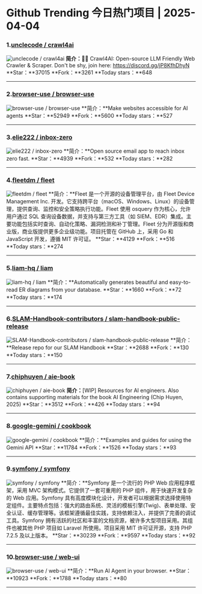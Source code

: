 # Github Trending 今日热门项目 | 2025-04-04
### 1.[unclecode / crawl4ai](https://github.com/unclecode/crawl4ai)

![unclecode / crawl4ai](https://opengraph.githubassets.com/495e44dfb374097ccbd45a658f69493ca77c4e7207df44de3275167e1f7f7533/unclecode/crawl4ai)
**简介：**🚀🤖 Crawl4AI: Open-source LLM Friendly Web Crawler & Scraper. Don't be shy, join here: https://discord.gg/jP8KfhDhyN
**Star：**37015
**Fork：**3261
**Today stars：**648

---

### 2.[browser-use / browser-use](https://github.com/browser-use/browser-use)

![browser-use / browser-use](https://repository-images.githubusercontent.com/881458615/fddb1de9-5742-4037-8ea9-bf8f1cfd2f58)
**简介：**Make websites accessible for AI agents
**Star：**52949
**Fork：**5600
**Today stars：**527

---

### 3.[elie222 / inbox-zero](https://github.com/elie222/inbox-zero)

![elie222 / inbox-zero](https://opengraph.githubassets.com/228b7d52a139364d530f73c69f0f33a0d33164071bf79e51b5e556a6129fd693/elie222/inbox-zero)
**简介：**Open source email app to reach inbox zero fast.
**Star：**4939
**Fork：**532
**Today stars：**282

---

### 4.[fleetdm / fleet](https://github.com/fleetdm/fleet)

![fleetdm / fleet](https://repository-images.githubusercontent.com/309820286/7635a013-23ca-4581-b65f-28a7ed9ce37a)
**简介：**Fleet 是一个开源的设备管理平台，由 Fleet Device Management Inc. 开发。它支持跨平台（macOS、Windows、Linux）的设备管理，提供查询、监控和安全策略执行功能。Fleet 使用 osquery 作为核心，允许用户通过 SQL 查询设备数据，并支持与第三方工具（如 SIEM、EDR）集成。主要功能包括实时查询、自动化策略、漏洞检测和补丁管理。Fleet 分为开源版和商业版，商业版提供更多企业级功能。项目托管在 GitHub 上，采用 Go 和 JavaScript 开发，遵循 MIT 许可证。
**Star：**4129
**Fork：**516
**Today stars：**274

---

### 5.[liam-hq / liam](https://github.com/liam-hq/liam)

![liam-hq / liam](https://repository-images.githubusercontent.com/839216423/1a7e486e-1212-4f08-94d1-2e9d116ad149)
**简介：**Automatically generates beautiful and easy-to-read ER diagrams from your database.
**Star：**1660
**Fork：**72
**Today stars：**174

---

### 6.[SLAM-Handbook-contributors / slam-handbook-public-release](https://github.com/SLAM-Handbook-contributors/slam-handbook-public-release)

![SLAM-Handbook-contributors / slam-handbook-public-release](https://opengraph.githubassets.com/e6835b375234074b51d013c0abf9fb6aa54a44cae5446005160de2a1cd271720/SLAM-Handbook-contributors/slam-handbook-public-release)
**简介：**Release repo for our SLAM Handbook
**Star：**2688
**Fork：**130
**Today stars：**150

---

### 7.[chiphuyen / aie-book](https://github.com/chiphuyen/aie-book)

![chiphuyen / aie-book](https://opengraph.githubassets.com/fee4a42fc3707eff1ee3204b83f28baba21ddb56fc42e75306348eca9550516e/chiphuyen/aie-book)
**简介：**[WIP] Resources for AI engineers. Also contains supporting materials for the book AI Engineering (Chip Huyen, 2025)
**Star：**3512
**Fork：**426
**Today stars：**94

---

### 8.[google-gemini / cookbook](https://github.com/google-gemini/cookbook)

![google-gemini / cookbook](https://repository-images.githubusercontent.com/771670025/ed345017-79ba-4ab6-932f-dcd3e73da2dd)
**简介：**Examples and guides for using the Gemini API
**Star：**11784
**Fork：**1526
**Today stars：**93

---

### 9.[symfony / symfony](https://github.com/symfony/symfony)

![symfony / symfony](https://repository-images.githubusercontent.com/458058/af6a9d00-9374-11e9-887c-917673d9fe68)
**简介：**Symfony 是一个流行的 PHP Web 应用程序框架，采用 MVC 架构模式。它提供了一套可重用的 PHP 组件，用于快速开发复杂的 Web 应用。Symfony 具有高度模块化设计，开发者可以根据需求选择使用特定组件。主要特点包括：强大的路由系统、灵活的模板引擎(Twig)、表单处理、安全认证、缓存管理等。该框架遵循最佳实践，支持依赖注入，并提供了完善的调试工具。Symfony 拥有活跃的社区和丰富的文档资源，被许多大型项目采用。其组件也被其他 PHP 项目如 Laravel 所使用。项目采用 MIT 许可证开源，支持 PHP 7.2.5 及以上版本。
**Star：**30239
**Fork：**9597
**Today stars：**92

---

### 10.[browser-use / web-ui](https://github.com/browser-use/web-ui)

![browser-use / web-ui](https://opengraph.githubassets.com/e7a677094c18aceaa683d51cc7641281b6bb9e45708cdc58b674c7fce2478e1c/browser-use/web-ui)
**简介：**Run AI Agent in your browser.
**Star：**10923
**Fork：**1788
**Today stars：**80

---

